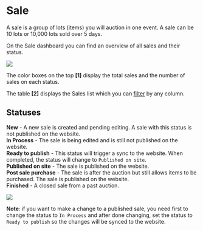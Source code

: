 # Sale

A sale is a group of lots \(items\) you will auction in one event. A sale can be 10 lots or 10,000 lots sold over 5 days.

On the Sale dashboard you can find an overview of all sales and their status.

![](https://user-images.githubusercontent.com/20393485/47137541-8a8ec900-d2bf-11e8-9983-bcb033cdae94.jpg)

The color boxes on the top **\[1\]** display the total sales and the number of sales on each status.

The table **\[2\]** displays the Sales list which you can [filter](how-to-find-an-existing-sale.md) by any column.

## Statuses

**New** - A new sale is created and pending editing. A sale with this status is not published on the website.  
**In Process** - The sale is being edited and is still not published on the website.  
**Ready to publish** - This status will trigger a sync to the website. When completed, the status will change to `Published on site`.  
**Published on site** - The sale is published on the website.  
**Post sale purchase** - The sale is after the auction but still allows items to be purchased. The sale is published on the website.  
**Finished** - A closed sale from a past auction.

![](https://user-images.githubusercontent.com/20393485/50474950-87087400-09cb-11e9-8483-7b11044b16c2.png)

**Note**: if you want to make a change to a published sale, you need first to change the status to `In Process` and after done changing, set the status to `Ready to publish` so the changes will be synced to the website.

